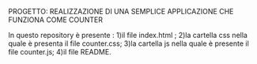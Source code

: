 PROGETTO: REALIZZAZIONE DI UNA SEMPLICE APPLICAZIONE CHE FUNZIONA COME COUNTER

In questo repository è presente :
1)il file index.html ;
2)la cartella css nella quale è presenta il file counter.css;
3)la cartella js nella quale è presente il file counter.js;
4)il file README.

